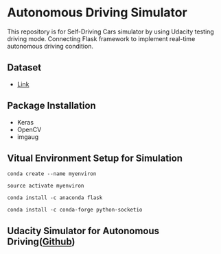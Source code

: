 # Autonomous Driving Simulator
This repository is for Self-Driving Cars simulator by using Udacity testing driving mode. Connecting Flask framework to implement real-time autonomous driving condition.

## Dataset
* [Link](https://github.com/rslim087a/track)


## Package Installation
* Keras
* OpenCV
* imgaug

## Vitual Environment Setup for Simulation
```
conda create --name myenviron
```
```
source activate myenviron
```
```
conda install -c anaconda flask
```
```
conda install -c conda-forge python-socketio
```

## Udacity Simulator for Autonomous Driving([Github](https://github.com/udacity/self-driving-car-sim))
